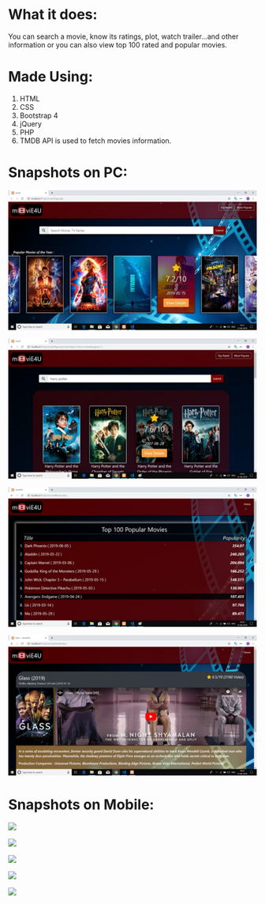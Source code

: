 # What it does:
You can search a movie, know its ratings, plot, watch trailer...and other information or you can also view top 100 rated and popular movies.

# Made Using:
1. HTML
2. CSS
3. Bootstrap 4
4. jQuery
5. PHP
6. TMDB API is used to fetch movies information.

# Snapshots on PC:
![](/snapshots/Snapshot_1.jpg)

![](/snapshots/Snapshot_2.jpg)

![](/snapshots/Snapshot_3.jpg)

![](/snapshots/Snapshot_4.jpg)

# Snapshots on Mobile:
![](/snapshots/Snapshot_Mobile_1.jpg)

![](/snapshots/Snapshot_Mobile_2.jpg)

![](/snapshots/Snapshot_Mobile_3.jpg)

![](/snapshots/Snapshot_Mobile_4.jpg)

![](/snapshots/Snapshot_Mobile_5.jpg)
